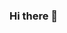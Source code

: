 ### Hi there 👋

<!--
**renan-augusto3850/renan-augusto3850** is a ✨ _special_ ✨ repository because its `README.md` (this file) appears on your GitHub profile.

Here are some ideas to get you started:


